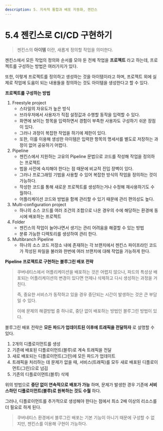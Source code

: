 ```yaml
---
description: 5. 지속적 통합과 배포 자동화, 젠킨스
---
```


# 5.4 젠킨스로 CI/CD 구현하기

> 젠킨스의 **아이템** 이란, 새롭게 정의할 작업을 의미한다.

젠킨스에서 모든 작업의 정의와 순서를 모아 둔 전체 작업을 **프로젝트** 라고 하는데, 프로젝트를 구성하는 방법은 여러가지가 있다.

또한, 이렇게 프로젝트를 정의하고 생성하는 것을 아이템이라고 하며, 프로젝트 외에 실제로 작업에 도움이 되는 내용들을 정의하는 것도 아이템을 생성한다고 할 수 있다.

**프로젝트를 구성하는 방법**

1. Freestyle project
   * 스타일의 자유도가 높은 방식
   * 브라우저에서 사용자가 직접 설정값과 수행할 동작을 입력할 수 있다.
   * 화면에 보이는 항목을 입력하면서 경험이 부족한 사용자도 구성하기 쉬운 장점이 있다.
   * 그러나 과정이 복잡한 작업을 하기에 제한이 있다.
   * 또한, 이를 이용해 생성한 아이템은 입력한 항목의 명세서를 별도로 저장하는 과정이 없어 공유하기 어렵다.
2. Pipeline
   * 젠킨스에서 지원하는 고유의 Pipeline 문법으로 코드를 작성해 작업을 정의하는 프로젝트
   * 법을 사전에 숙지해야 한다는 점 때문에 비교적 진입 장벽이 있다.
   * 그러나 프로그래밍 기법을 사용할 수 있어 복잡한 방식의 작업을 정의하는 것이 가능하다.
   * 작성한 코드를 통해 새로운 프로젝트를 생성하는거나 수정해 재사용하기도 수월하다.
   * 어플리케이션 코드와 방법을 함께 관리할 수 있기 때문에 관리 편의성도 높다.
3. Multi-configuration project
   * 하나의 소스 코드를 여러 조건의 조합으로 나온 경우의 수에 해당하는 환경에 동시에 배포하는 프로젝트
4. Folder
   * 젠킨스의 작업이 늘어나면서 생기는 관리 어려움을 해결할 수 있는 방법
   * 분류 가능한 디렉토리를 생성하여 관리 한다.
5. Multibranch Pipeline
   * 하나의 소스 코드 저장소 내에 존재하는 각 브랜치에서 젠킨스 파이프라인 코드가 작성된 파일을 불러와 한번에 여러 브랜치에 대해 작업을 가능하게 한다.

**Pipeline 프로젝트로 구현하는 블루그린 배포 전략**

> 쿠버네티스에서 어플리케이션을 배포하는 것은 어렵지 않으나, 파드의 특성상 배포되는 어플리케이션의 변경이 있다면 언제나 삭제하고 다시 생성하는 과정을 거친다.
>
> 즉, 중요한 서비스가 동작하고 있을 경우 중단되는 시간이 발생하는 것은 큰 부담일 수 있다.
>
> 이에 문제의 해결방법 중 하나로, 중단 없이 배포하는 방법인 블루그린 방법이 있다.

블루그린 배포 전략은 **모든 파드가 업데이트된 이후에 트래픽을 전달하자** 로 설명할 수 있다.

1. 2개의 디플로이먼트를 생성
2. 기존에 배포된 디플로이먼트(블루)로 계속 트래픽을 전달
3. 새로 배포되는 디플로이먼트(그린)에 모든 파드가 업데이트
4. 트래픽을 처리하는 데 문제가 없을 때, 서비스(트래픽)를 모두 새로 배포된 디플로이먼트(그린)으로 넘김
5. 기존의 디플로이먼트(블루) 삭제

위의 방법으로 **중단 없이 연속적으로 배포가 가능** 하며, 문제가 발생한 경우 기존에 **서비스하던 디플로이먼트(블루)로 원복하는 것도 수월** 하다.

그러나, 디플로이먼트를 추가적으로 생성해야 한다는 점에서 최소 2배 이상의 리소스를 더 필요로 하게 된다.

> 쿠버네티스 환경에서 블루그린 배포는 기본 기능이 아니기 때문에 구성할 수 없지만, 젠킨스를 이용해 구현이 가능하다.
